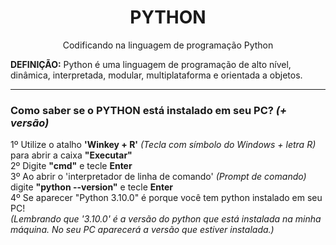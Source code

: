 <h1 align="center"> PYTHON </h1>

<p align="center"> Codificando na linguagem de programação Python </p>

<p align="left"> <b>DEFINIÇÃO:</b> Python é uma linguagem de programação de alto nível, dinâmica, interpretada, modular, multiplataforma e orientada a objetos. </p>
<hr>

<h3> Como saber se o PYTHON está instalado em seu PC? <i>(+ versão)</i> </h3>

<p>
1º Utilize o atalho <b>'Winkey + R'</b> <i>(Tecla com símbolo do Windows + letra R)</i> para abrir a caixa <b>"Executar"</b><br>
2º Digite <b>"cmd"</b> e tecle <b>Enter</b><br>
3º Ao abrir o 'interpretador de linha de comando' <i>(Prompt de comando)</i> digite <b>"python --version"</b> e tecle <b>Enter</b><br>
4º Se aparecer "Python 3.10.0" é porque você tem python instalado em seu PC!<br>
<i> (Lembrando que '3.10.0' é a versão do python que está instalada na minha máquina. No seu PC aparecerá a versão que estiver instalada.) </i>
</p>
